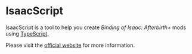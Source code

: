 # IsaacScript

IsaacScript is a tool to help you create *Binding of Isaac: Afterbirth+* mods using [TypeScript](https://www.typescriptlang.org/).

Please visit the [official website](https://isaacscript.github.io/) for more information.
